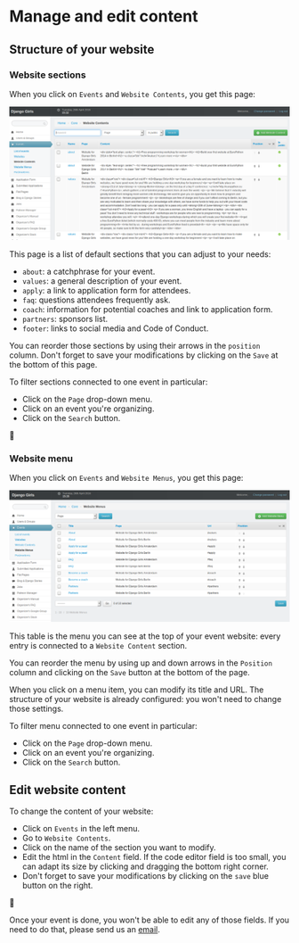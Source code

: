 # Manage and edit content

## Structure of your website

### Website sections

When you click on `Events` and `Website Contents`, you get this page:

![](images/8.png)

This page is a list of default sections that you can adjust to your needs:

* `about`: a catchphrase for your event.
* `values`: a general description of your event.
* `apply`: a link to application form for attendees.
* `faq`: questions attendees frequently ask.
* `coach`: information for potential coaches and link to application form.
* `partners`: sponsors list.
* `footer`: links to social media and Code of Conduct.

You can reorder those sections by using their arrows in the `position` column. Don't forget to save your modifications by clicking on the `Save` at the bottom of this page.

To filter sections connected to one event in particular:
* Click on the `Page` drop-down menu.
* Click on an event you're organizing.
* Click on the `Search` button.

:tada:

### Website menu

When you click on `Events` and `Website Menus`, you get this page:

![](images/9.png)

This table is the menu you can see at the top of your event website: every entry is connected to a `Website Content` section.

You can reorder the menu by using up and down arrows in the `Position` column and clicking on the `Save` button at the bottom of the page.

When you click on a menu item, you can modify its title and URL. The structure of your website is already configured: you won't need to change those settings.

To filter menu connected to one event in particular:
* Click on the `Page` drop-down menu.
* Click on an event you're organizing.
* Click on the `Search` button.

## Edit website content

To change the content of your website:

* Click on `Events` in the left menu.
* Go to `Website Contents`.
* Click on the name of the section you want to modify.
* Edit the html in the `Content` field. If the code editor field is too small, you can adapt its size by clicking and dragging the bottom right corner.
* Don't forget to save your modifications by clicking on the `save` blue button on the right.

:tada:

Once your event is done, you won't be able to edit any of those fields. If you need to do that, please send us an [email](mailto:hello@djangogirls.com).
